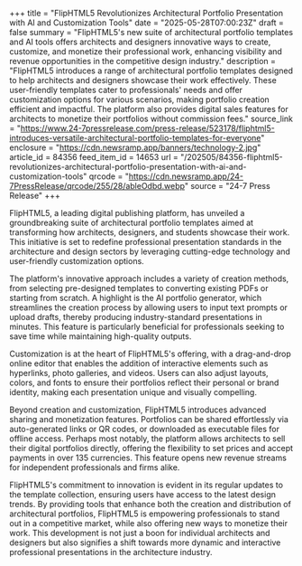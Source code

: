 +++
title = "FlipHTML5 Revolutionizes Architectural Portfolio Presentation with AI and Customization Tools"
date = "2025-05-28T07:00:23Z"
draft = false
summary = "FlipHTML5's new suite of architectural portfolio templates and AI tools offers architects and designers innovative ways to create, customize, and monetize their professional work, enhancing visibility and revenue opportunities in the competitive design industry."
description = "FlipHTML5 introduces a range of architectural portfolio templates designed to help architects and designers showcase their work effectively. These user-friendly templates cater to professionals' needs and offer customization options for various scenarios, making portfolio creation efficient and impactful. The platform also provides digital sales features for architects to monetize their portfolios without commission fees."
source_link = "https://www.24-7pressrelease.com/press-release/523178/fliphtml5-introduces-versatile-architectural-portfolio-templates-for-everyone"
enclosure = "https://cdn.newsramp.app/banners/technology-2.jpg"
article_id = 84356
feed_item_id = 14653
url = "/202505/84356-fliphtml5-revolutionizes-architectural-portfolio-presentation-with-ai-and-customization-tools"
qrcode = "https://cdn.newsramp.app/24-7PressRelease/qrcode/255/28/ableOdbd.webp"
source = "24-7 Press Release"
+++

<p>FlipHTML5, a leading digital publishing platform, has unveiled a groundbreaking suite of architectural portfolio templates aimed at transforming how architects, designers, and students showcase their work. This initiative is set to redefine professional presentation standards in the architecture and design sectors by leveraging cutting-edge technology and user-friendly customization options.</p><p>The platform's innovative approach includes a variety of creation methods, from selecting pre-designed templates to converting existing PDFs or starting from scratch. A highlight is the AI portfolio generator, which streamlines the creation process by allowing users to input text prompts or upload drafts, thereby producing industry-standard presentations in minutes. This feature is particularly beneficial for professionals seeking to save time while maintaining high-quality outputs.</p><p>Customization is at the heart of FlipHTML5's offering, with a drag-and-drop online editor that enables the addition of interactive elements such as hyperlinks, photo galleries, and videos. Users can also adjust layouts, colors, and fonts to ensure their portfolios reflect their personal or brand identity, making each presentation unique and visually compelling.</p><p>Beyond creation and customization, FlipHTML5 introduces advanced sharing and monetization features. Portfolios can be shared effortlessly via auto-generated links or QR codes, or downloaded as executable files for offline access. Perhaps most notably, the platform allows architects to sell their digital portfolios directly, offering the flexibility to set prices and accept payments in over 135 currencies. This feature opens new revenue streams for independent professionals and firms alike.</p><p>FlipHTML5's commitment to innovation is evident in its regular updates to the template collection, ensuring users have access to the latest design trends. By providing tools that enhance both the creation and distribution of architectural portfolios, FlipHTML5 is empowering professionals to stand out in a competitive market, while also offering new ways to monetize their work. This development is not just a boon for individual architects and designers but also signifies a shift towards more dynamic and interactive professional presentations in the architecture industry.</p>